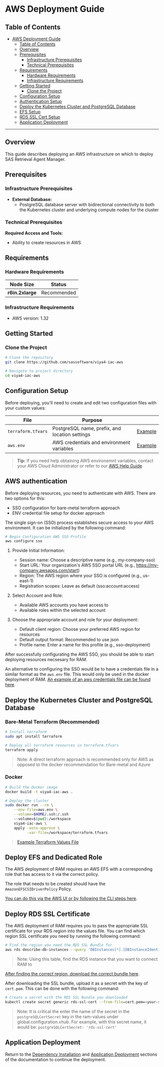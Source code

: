 # AWS Deployment Guide

## Table of Contents

- [AWS Deployment Guide](#aws-deployment-guide)
  - [Table of Contents](#table-of-contents)
  - [Overview](#overview)
  - [Prerequisites](#prerequisites)
    - [Infrastructure Prerequisites](#infrastructure-prerequisites)
    - [Technical Prerequisites](#technical-prerequisites)
  - [Requirements](#requirements)
    - [Hardware Requirements](#hardware-requirements)
    - [Infrastructure Requirements](#infrastructure-requirements)
  - [Getting Started](#getting-started)
    - [Clone the Project](#clone-the-project)
  - [Configuration Setup](#configuration-setup)
  - [Authentication Setup](#aws-authentication)
  - [Deploy the Kubernetes Cluster and PostgreSQL Database](#deploy-the-kubernetes-cluster-and-postgresql-database)
  - [EFS Setup](#deploy-efs-and-dedicated-role)
  - [RDS SSL Cert Setup](#deploy-rds-ssl-certificate)
  - [Application Deployment](#application-deployment)

---

## Overview

This guide describes deploying an AWS infrastructure on which to deploy SAS Retrieval Agent Manager.

## Prerequisites

### Infrastructure Prerequisites

- **External Database:**
  - PostgreSQL database server with bidirectional connectivity to both the Kubernetes cluster and underlying compute nodes for the cluster

### Technical Prerequisites

**Required Access and Tools:**

- Ability to create resources in AWS

## Requirements

### Hardware Requirements

| Node Size        | Status      |
|------------------|-------------|
| **r6in.2xlarge** | Recommended |

### Infrastructure Requirements

- AWS version: 1.32

## Getting Started

### Clone the Project

```bash
# Clone the repository
git clone https://github.com/sassoftware/viya4-iac-aws

# Navigate to project directory
cd viya4-iac-aws
```

## Configuration Setup

Before deploying, you'll need to create and edit two configuration files with your custom values:

| File         | Purpose                                        |                                       |
|--------------|------------------------------------------------|---------------------------------------|
| `terraform.tfvars` | PostgreSQL name, prefix, and location settings | [Example](../examples/aws/terraform.tfvars) |
| `aws.env`    | AWS credentials and environment variables      | [Example](../examples/aws/aws.env)    |

> **Tip:** If you need help obtaining AWS environemnt variables, contact your AWS Cloud Administrator or refer to our [AWS Help Guide](./user/AWSHelp.md)

## AWS authentication

Before deploying resources, you need to authenticate with AWS. There are two options for this:

- SSO configuration for bare-metal terraform approach
- ENV credential file setup for docker approach  

The single sign-on (SSO) process establishes secure access to your AWS environment. It can be initialized by the following command:

```bash
# Begin Configuration AWS SSO Profile
aws configure sso
```

1. Provide Initial Information:

   - Session name: Choose a descriptive name (e.g., my-company-sso)
   - Start URL: Your organization's AWS SSO portal URL (e.g., <https://my-company.awsapps.com/start>)
   - Region: The AWS region where your SSO is configured (e.g., us-east-1)
   - Registration scopes: Leave as default (sso:account:access)

2. Select Account and Role:

   - Available AWS accounts you have access to
   - Available roles within the selected account

3. Choose the appropriate account and role for your deployment:

   - Default client region: Choose your preferred AWS region for resources
   - Default output format: Recommended to use json
   - Profile name: Enter a name for this profile (e.g., sso-deployment)

After successfully configurating the AWS SSO, you should be able to start deploying resources necsesary for RAM.

An alternative to configuring the SSO would be to have a credentials file in a similar format as the `aws.env` file. This would only be used in the docker deployment of RAM. [An example of an aws credentials file can be found here](../examples/aws/aws.env).

## Deploy the Kubernetes Cluster and PostgreSQL Database

### Bare-Metal Terraform (Recommended)

```bash
# Install terraform
sudo apt install terraform

# Deploy all terraform resources in terraform.tfvars
terraform apply
```

> Note: A direct terraform approach is recommended only for AWS as opposed to the docker recommendation for Bare-metal and Azure

### Docker

```bash
# Build the Docker image
docker build -t viya4-iac-aws .

# Deploy the cluster
sudo docker run --rm \
    --env-file=aws.env \
    --volume=$HOME/.ssh:/.ssh
    --volume=$(pwd):/workspace
    viya4-iac-aws \
    apply -auto-approve \
          -var-file=/workspace/terraform.tfvars
```

> [Example Terraform Values File](../examples/aws/terraform.tfvars)

## Deploy EFS and Dedicated Role

The AWS deployment of RAM requires an AWS EFS with a corresponding role that has access to it via the correct policy.

The role that needs to be created should have the `AmazonEFSCSIDriverPolicy` Policy.

[You can do this via the AWS UI or by following the CLI steps here](./user/EFSHelp.md).

## Deploy RDS SSL Certificate

The AWS deployment of RAM requires you to pass the appropriate SSL certificate for your RDS region into the values file. You can find which region SSL certificate you need by running the following command:

```bash
# Find the region you need the RDS SSL Bundle for
aws rds describe-db-instances --query 'DBInstances[*].[DBInstanceIdentifier,AvailabilityZone]' --output table
```

> Note: Using this table, find the RDS instance that you want to connect RAM to

[After finding the correct region, download the correct bundle here](https://docs.aws.amazon.com/AmazonRDS/latest/UserGuide/UsingWithRDS.SSL.html).

After downloading the SSL bundle, upload it as a secret with the key of `cert.pem`. This can be done with the following command:

```bash
# Create a secret with the RDS SSL Bundle you downloaded
kubectl create secret generic rds-ssl-cert --from-file=cert.pem=<your-ssl-bundle>.pem -n retagentmgr
```

> Note: It is critical the enter the name of the secret in the `postgreSQLCertSecret` key in the ram-values under global.configuration.vhub. For example, with this secret name, it would be: `postgreSQLCertSecret: 'rds-ssl-cert'`

## Application Deployment

Return to the [Dependency Installation](../README.md#install-required-dependencies) and [Application Deployment](../README.md#install-sas-retrieval-agent-manager) sections of the documentation to continue the deployment.
